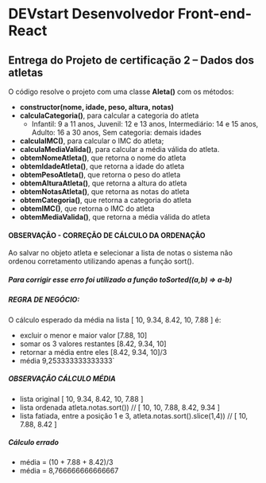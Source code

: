 # DEVstart Desenvolvedor Front-end-React
## Entrega do  Projeto de certificação 2 – Dados dos atletas

O código resolve o projeto com uma classe **Aleta()** com os métodos:
+ **constructor(nome, idade, peso, altura, notas)**
+ **calculaCategoria()**, para calcular a categoria do atleta
  + Infantil: 9 a 11 anos, Juvenil: 12 e 13 anos, Intermediário: 14 e 15 anos, Adulto: 16 a 30 anos, Sem categoria: demais idades
+ **calculaIMC()**, para calcular o IMC do atleta;
+ **calculaMediaValida()**, para calcular a média válida do atleta.
+ **obtemNomeAtleta()**, que retorna o nome do atleta
+ **obtemIdadeAtleta()**, que retorna a idade do atleta
+ **obtemPesoAtleta()**, que retorna o peso do atleta
+ **obtemAlturaAtleta()**, que retorna a altura do atleta
+ **obtemNotasAtleta()**, que retorna as notas do atleta
+ **obtemCategoria()**, que retorna a categoria do atleta
+ **obtemIMC()**, que retorna o IMC do atleta
+ **obtemMediaValida()**, que retorna a média válida do atleta

#### OBSERVAÇÃO - CORREÇÃO DE CÁLCULO DA ORDENAÇÃO

Ao salvar no objeto atleta e selecionar a lista de notas o sistema não ordenou corretamento utilizando apenas a função sort(). 
##### Para corrigir esse erro foi utilizado a função toSorted((a,b) => a-b)


##### REGRA DE NEGÓCIO: 
O cálculo esperado da média na lista [ 10, 9.34, 8.42, 10, 7.88 ] é: 
 * excluir o menor e maior valor [7.88, 10] 
 * somar os 3 valores restantes [8.42, 9.34, 10] 
 * retornar a média entre eles [8.42, 9.34, 10]/3
 * média 9,253333333333333`

##### OBSERVAÇÃO CÁLCULO MÉDIA
* lista original [ 10, 9.34, 8.42, 10, 7.88 ]
* lista ordenada atleta.notas.sort()) // [ 10, 10, 7.88, 8.42, 9.34 ]
* lista fatiada, entre a posição 1 e 3, atleta.notas.sort().slice(1,4)) // [ 10, 7.88, 8.42 ]

##### Cálculo errado
* média = (10 + 7.88 + 8.42)/3
* média =  8,766666666666667


